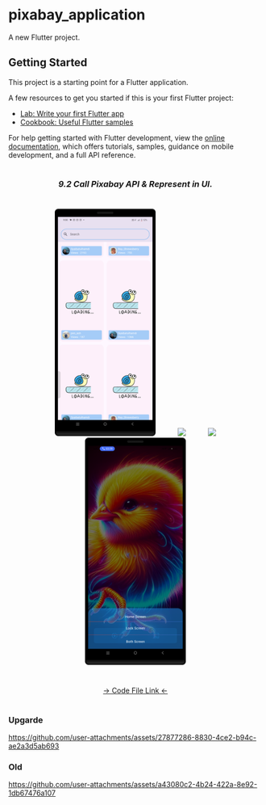 # pixabay_application

A new Flutter project.

## Getting Started

This project is a starting point for a Flutter application.

A few resources to get you started if this is your first Flutter project:

- [Lab: Write your first Flutter app](https://docs.flutter.dev/get-started/codelab)
- [Cookbook: Useful Flutter samples](https://docs.flutter.dev/cookbook)

For help getting started with Flutter development, view the
[online documentation](https://docs.flutter.dev/), which offers tutorials,
samples, guidance on mobile development, and a full API reference.


###
<h1></h1>
<h3 align="center"><i>9.2 Call Pixabay API & Represent in UI.</i></h3>
<h1></h1>
<div align="center">
<img src="https://github.com/Prafulpatnecha/pixabay_application/blob/master/image0.png" height=450px hspace=20>
<img src="https://github.com/Prafulpatnecha/pixabay_application/blob/master/image1.png" height=450px hspace=20>
<img src="https://github.com/Prafulpatnecha/pixabay_application/blob/master/image2.png" height=450px hspace=20>
<img src="https://github.com/Prafulpatnecha/pixabay_application/blob/master/image3.png" height=450px hspace=20>

</div>

<h1></h1>
<div align="center">
<a href="https://github.com/Prafulpatnecha/pixabay_application/tree/master/lib">-> Code File Link <-</a>
</div>
<h1></h1>

### Upgarde

https://github.com/user-attachments/assets/27877286-8830-4ce2-b94c-ae2a3d5ab693

### Old

https://github.com/user-attachments/assets/a43080c2-4b24-422a-8e92-1db67476a107




